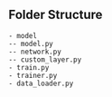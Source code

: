 ## Folder Structure

```
- model
-- model.py
-- network.py
-- custom_layer.py
- train.py
- trainer.py
- data_loader.py
```
